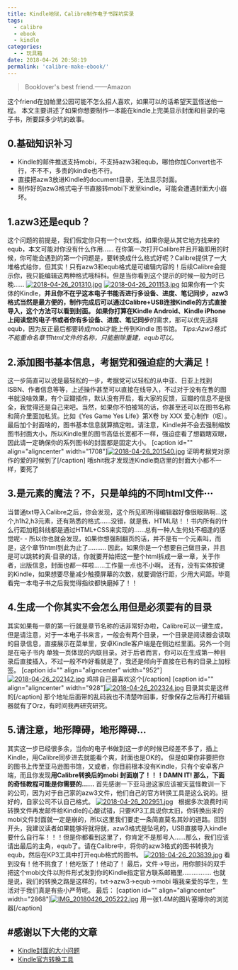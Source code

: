 ```yaml
---
title: Kindle地狱，Calibre制作电子书踩坑实录
tags:
  - calibre
  - ebook
  - kindle
categories:
  - - 玩具箱
date: 2018-04-26 20:58:19
permalink: 'calibre-make-ebook/'
---
```


> Booklover's best friend.——Amazon

这个friend在加帕里公园可能不怎么招人喜欢，如果可以的话希望天蓝怪送他一程。 本文主要讲述了如果你想要制作一本能在kindle上完美显示封面和目录的电子书，所要踩多少坑的故事。
<!-- more -->
## 0.基础知识补习

*   Kindle的邮件推送支持mobi，不支持azw3和equb，哪怕你加Convert也不行，不不不，多贵的kindle也不行。
*   直接把azw3放进Kindle的document目录，无法显示封面。
*   制作好的azw3格式电子书直接转mobi下发至kindle，可能会遭遇封面大小崩坏。

## 1.azw3还是equb？

这个问题的前提是，我们假定你只有一个txt文档，如果你是从其它地方找来的equb，本文可能对你没有什么作用...... 在你第一次打开Calibre并且开箱即用的时候，你可能会遇到的第一个问题是，要转换成什么格式好呢？Calibre提供了一大堆格式给你，但其实！只有azw3和equb格式是可编辑内容的！后续Calibre会提示你，我只能编辑这两种格式哦科科。但是当你看到这个提示的时候一般为时已晚...... [![2018-04-26_201310.jpg](https://qcloud-cdn-static.lonepixel.cn/blog/2018-04-26_201310.jpg)](https://qcloud-cdn-static.lonepixel.cn/blog/2018-04-26_201310.jpg) [![2018-04-26_201153.jpg](https://qcloud-cdn-static.lonepixel.cn/blog/2018-04-26_201153.jpg)](https://qcloud-cdn-static.lonepixel.cn/blog/2018-04-26_201153.jpg) 如果你有一个实体的Kindle，**并且你不在乎这本电子书能否进行多设备、进度、笔记同步，**azw3格式当然是最方便的，制作完成后可以通过Calibre+USB连接Kindle的方式直接导入，这个方法可以看到封面。 如果你打算在Kindle Android、Kindle iPhone上阅读您的电子书或者你有**多设备、进度、笔记同步**的需求，那可以优先选择equb，因为反正最后都要转成mobi才能上传到Kindle 图书馆。 _Tips:Azw3格式不能重命名章节html文件的名称，只能删除重建，equb可以。_

## 2.添加图书基本信息，考据党和强迫症的大满足！

这一步简直可以说是最轻松的一步，考据党可以轻松的从中亚、日亚上找到ISBN、作者信息等等，上述操作甚至可以直接在线导入，不过对于没有在售的图书就没啥效果，有个豆瓣插件，默认没有开启，看大家的反馈，豆瓣的信息不是很全，我觉得还是自己来吧。当然，如果你不怕被骂的话，你甚至还可以在图书名称和简介里面加私货。比如《Yes Game Yes Life》第X卷 by XXX 爱心制作（呕）。最后加个封面啥的，图书基本信息就算搞定啦。请注意，Kindle并不会去强制缩放图书封面大小，所以Kindle里的图书高低长宽都不一样，强迫症看了想戳瞎双眼，因此请一定确保你的系列图书的封面都是固定大小。 \[caption id="" align="aligncenter" width="1708"\][![2018-04-26_201540.jpg](https://qcloud-cdn-static.lonepixel.cn/blog/2018-04-26_201540.jpg)](https://qcloud-cdn-static.lonepixel.cn/blog/2018-04-26_201540.jpg) 证明考据党对原作的爱的时候到了\[/caption\] 哦shit我才发现连Kindle商店里的封面大小都不一样，要死了

## 3.是元素的魔法？不，只是单纯的不同html文件···

当普通txt导入Calibre之后，你会发现，这个所见即所得编辑器好像很眼熟啊...这个,h1h2,h3元素，还有熟悉的格式......没错，就是我，HTML哒！！书内所有的什么行距加粗斜线都是通过HTML+CSS来实现的......总有一种人生何处不相逢的感觉呢- - 所以你也就会发现，如果你想强制翻页的话，并不是有一个元素叫<next page>，而是，这个章节html到此为止了.......... 因此，如果你是一个想要自己做目录，并且是可以跳转的真·目录的话，你就要开始把这一整个html拆成一章一章，关于作者，出版信息，封面也都一样啦......工作量一点也不小啊。 还有，没有实体按键的Kindle，如果想要尽量减少触摸屏幕的次数，就要调低行距，少用大间距。毕竟看完一本电子书之后我觉得指纹都快磨掉了！！

## 4.生成一个你其实不会怎么用但是必须要有的目录

其实如果每一章的第一行就是章节名称的话非常好办啦，Calibre可以一键生成，但是请注意，对于一本电子书来言，一般会有两个目录，一个目录是阅读器会读取的目录信息，直接展示在菜单里，安卓Kindle客户端是在侧边栏里面。另外一个则是在电子书内 单独一页体现的内联目录。对于后者而言，你可以在生成第一种目录后直接插入，不过一般不咋好看就是了，我还是倾向于直接在已有的目录上加<a>标签。 \[caption id="" align="aligncenter" width="952"\][![2018-04-26_202142.jpg](https://qcloud-cdn-static.lonepixel.cn/blog/2018-04-26_202142.jpg)](https://qcloud-cdn-static.lonepixel.cn/blog/2018-04-26_202142.jpg) 鸡排自己最喜欢这个\[/caption\] \[caption id="" align="aligncenter" width="928"\][![2018-04-26_202324.jpg](https://qcloud-cdn-static.lonepixel.cn/blog/2018-04-26_202324.jpg)](https://qcloud-cdn-static.lonepixel.cn/blog/2018-04-26_202324.jpg) 目录其实是这样的\[/caption\] 那个地址后面带的乱码我也不清楚咋回事，好像保存之后再打开编辑器就有了Orz，有时间我再研究研究。

## 5.请注意，地形障碍，地形障碍...

其实这一步已经很多余，当你的电子书做到这一步的时候已经差不多了，插上Kindle，用Calibre同步进去就能看个爽，封面也是OK的。 但是如果你非要把你的图书上传至亚马逊图书馆，又或者，你目前根本没有Kindle，只有个安卓客户端，而且你发现**用Calibre转换后的mobi 封面崩了！！！DAMN IT! 那么，下面的奇怪教程可能是你需要的......** 首先感谢一下亚马逊这家应该被天蓝怪教训一下的公司，因为对于自己家的azw3文件，他们自己的官方转换工具是这么说的。挺好的，自家公司不认自己格式。 [![2018-04-26_202951.jpg](https://qcloud-cdn-static.lonepixel.cn/blog/2018-04-26_202951.jpg)](https://qcloud-cdn-static.lonepixel.cn/blog/2018-04-26_202951.jpg)   根据多次浪费时间转换文件再发邮件给Kindle的心酸试错，只要KP3工具说你太旧，你转换出来的mobi文件封面就一定是崩的，所以这里我们要走一条简直莫名其妙的道路。回到开头，我建议读者如果能够将就将就，azw3格式是坠吼的，USB直接导入kindle要什么自行车！！！但是你都看到这里了，你肯定不是那号人......那么，我们应该请出最后的主角，equb了。请在Calibre中，将你的azw3格式的图书转换为equb，然后在KP3工具中打开equb格式的图书。 [![2018-04-26_203839.jpg](https://qcloud-cdn-static.lonepixel.cn/blog/2018-04-26_203839.jpg)](https://qcloud-cdn-static.lonepixel.cn/blog/2018-04-26_203839.jpg) 看到没有！他不挑食了！他吃饭了！他动了！ 最后，文件->导出，用你颤抖的双手把这个mobi文件以附件形式发到你的Kindle指定官方联系邮箱里................ 也就是说，我们的转换之路是这样的，txt->azw3->equb->mobi 哦我亲爱的华生，生活对于我们真是有些小严苛呢。 最后： \[caption id="" align="aligncenter" width="2868"\][![IMG_20180426_205222.jpg](https://qcloud-cdn-static.lonepixel.cn/blog/IMG_20180426_205222.jpg)](https://qcloud-cdn-static.lonepixel.cn/blog/IMG_20180426_205222.jpg) 用一张1.4M的图片塞爆你的浏览器\[/caption\]

## #感谢以下大佬的文章

*   [Kindle封面的大小问题](https://aimingoo.github.io/1-1729.html)
*   [Kindle官方转换工具](https://bookfere.com/post/92.html)